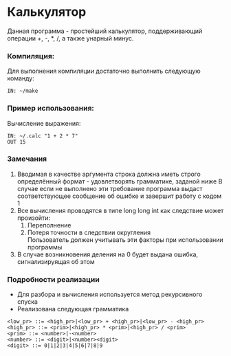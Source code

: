 
# Калькулятор
Данная программа - простейший калькулятор, поддерживающий операции +, -, *, /, а также унарный минус.
### Компиляция:
Для выполнения компиляции достаточно выполнить следующую команду:
```
IN: ~/make
```
### Пример использования:
Вычисление выражения:
```
IN: ~/.calc "1 + 2 * 7"
OUT 15
```
### Замечания
1. Вводимая в качестве аргумента строка должна иметь строго определённый формат - удовлетворять грамматике, заданой ниже
    B случае если не выполнено эти требование программа выдаст соответствующее сообщение об ошибке и завершит работу с кодом 1
2. Все вычисления проводятся в типе long long int как следствие может произойти:
    1. Переполнение
    2. Потеря точности в следствии округления  
    Пользователь должен учитывать эти факторы при использовании программы
3. В случае возникновения деления на 0 будет выдана ошибка, сигнализируящая об этом

### Подробности реализации
+ Для разбора и вычисления используется метод рекурсивного спуска
+ Реализована следующая грамматика
```
<low_pr> ::= <high_pr>|<low_pr> + <high_pr>|<low_pr> - <high_pr>
<high_pr> ::= <prim>|<high_pr> * <prim>|<high_pr> / <prim>
<prim> ::= <number>|-<number>
<number> ::= <digit>|<number><digit>
<digit> ::= 0|1|2|3|4|5|6|7|8|9
```
